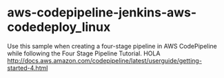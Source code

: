 # aws-codepipeline-jenkins-aws-codedeploy_linux
Use this sample when creating a four-stage pipeline in AWS CodePipeline while following the Four Stage Pipeline Tutorial. HOLA http://docs.aws.amazon.com/codepipeline/latest/userguide/getting-started-4.html
